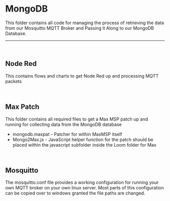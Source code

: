 # MongoDB

This folder contains all code for managing the process of retrieving the data from our Mosquitto MQTT Broker and Passing it Along to our MongoDB Database.

---
<br>

## Node Red
This contains flows and charts to get Node Red up and processing MQTT packets

<br>

## Max Patch
This folder contains all required files to get a Max MSP patch up and running for collecting data from the MongoDB database
 - mongodb.maxpat - Patcher for within MaxMSP itself
 - Mongo2Max.js - JavaScript helper function for the patch should be placed within the javascript subfolder inside the Loom folder for Max

<br>

## Mosquitto
The mosquitto.conf file provides a working configuration for running your own MQTT broker on your own linux server. Most parts of this configuration can be copied over to windows granted the file paths are changed.
